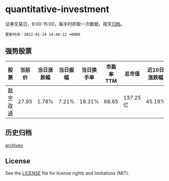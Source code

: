 # quantitative-investment

证券交易日，9:00-15:00，每半时抓取一次数据，按天[归档](archives)。

`更新时间：2022-01-24 14:44:12 +0800`

## 强势股票

|股票|当前价|当日涨跌幅|当日振幅|当日换手率|市盈率TTM|总市值|近10日涨跌幅|
|----|----|----|----|----|----|----|----|
|[数字政通](https://xueqiu.com/S/SZ300075)|27.95|1.78%|7.21%|18.31%|68.65|137.25亿|45.19%|

## 历史归档

[archives](archives)

## License

See the [LICENSE](LICENSE) file for license rights and limitations (MIT).